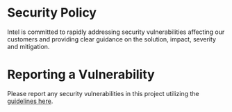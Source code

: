 # Security Policy

Intel is committed to rapidly addressing security vulnerabilities affecting our customers and providing clear guidance on the solution, impact, severity and mitigation.

# Reporting a Vulnerability

Please report any security vulnerabilities in this project utilizing the [guidelines here](https://www.intel.com/content/www/us/en/security-center/vulnerability-handling-guidelines.html).
